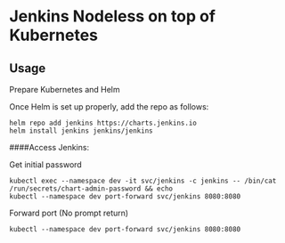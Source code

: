 # Jenkins Nodeless on top of Kubernetes

## Usage

Prepare Kubernetes and Helm

Once Helm is set up properly, add the repo as follows:

```console
helm repo add jenkins https://charts.jenkins.io
helm install jenkins jenkins/jenkins

```

####Access Jenkins:

Get initial password
```console
kubectl exec --namespace dev -it svc/jenkins -c jenkins -- /bin/cat /run/secrets/chart-admin-password && echo 
kubectl --namespace dev port-forward svc/jenkins 8080:8080
```
Forward port (No prompt return)
```console
kubectl --namespace dev port-forward svc/jenkins 8080:8080  

```